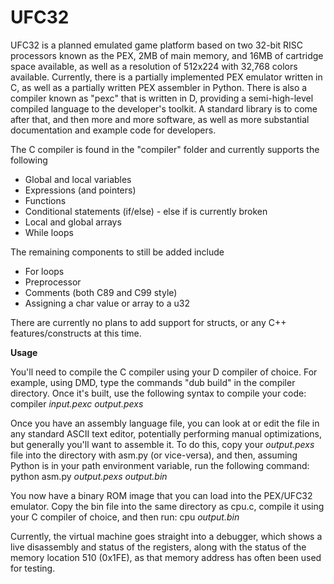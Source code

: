 # UFC32
UFC32 is a planned emulated game platform based on two 32-bit RISC processors known as the PEX, 2MB of main memory, and 16MB of cartridge space available, as well as a resolution of 512x224 with 32,768 colors available. Currently, there is a partially implemented PEX emulator written in C, as well as a partially written PEX assembler in Python. There is also a compiler known as "pexc" that is written in D, providing a semi-high-level compiled language to the developer's toolkit. A standard library is to come after that, and then more and more software, as well as more substantial documentation and example code for developers.

The C compiler is found in the "compiler" folder and currently supports the following
- Global and local variables
- Expressions (and pointers)
- Functions
- Conditional statements (if/else) - else if is currently broken
- Local and global arrays
- While loops

The remaining components to still be added include
- For loops
- Preprocessor
- Comments (both C89 and C99 style)
- Assigning a char value or array to a u32

There are currently no plans to add support for structs, or any C++ features/constructs at this time.



**Usage**

You'll need to compile the C compiler using your D compiler of choice. For example, using DMD, type the commands "dub build" in the compiler directory. Once it's built, use the following syntax to compile your code: compiler _input.pexc_ _output.pexs_

Once you have an assembly language file, you can look at or edit the file in any standard ASCII text editor, potentially performing manual optimizations, but generally you'll want to assemble it. To do this, copy your _output.pexs_ file into the directory with asm.py (or vice-versa), and then, assuming Python is in your path environment variable, run the following command: python asm.py _output.pexs_ _output.bin_

You now have a binary ROM image that you can load into the PEX/UFC32 emulator. Copy the bin file into the same directory as cpu.c, compile it using your C compiler of choice, and then run: cpu _output.bin_

Currently, the virtual machine goes straight into a debugger, which shows a live disassembly and status of the registers, along with the status of the memory location 510 (0x1FE), as that memory address has often been used for testing.
